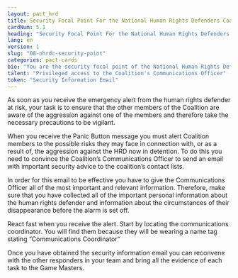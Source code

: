 ```yaml
---
layout: pact_hrd
title: Security Focal Point For the National Human Rights Defenders Coalition
cardNum: 5.1
heading: "Security Focal Point For the National Human Rights Defenders Coalition"
lang: en
version: 1
slug: "08-nhrdc-security-point"
categories: pact-cards
bio: "You are the security focal point of the National Human Rights Defenders Coalition. The Coalition is a strong national network of NGOs and civil society members, whose priority is to ensure early warnings to its members in relations to security threats to civil society."
talent: "Privileged access to the Coalition's Communications Officer"
token: "Security Information Email"
---
```

As soon as you receive the emergency alert from the human rights defender at risk, your task is to ensure that the other members of the Coalition are aware of the aggression against one of the members and therefore take the necessary precautions to be vigilant.

When you receive the Panic Button message you must alert Coalition members to the possible risks they may face in connection with, or as a result of, the aggression against the HRD now in detention. To do this you need to convince the Coalition’s Communications Officer to send an email with important security advice to the coalition’s contact lists.

In order for this email to be effective you have to give the Communications Officer all of the most important and relevant information. Therefore, make sure that you have collected all of the important personal information about the human rights defender and information about the circumstances of their disappearance before the alarm is set off.

React fast when you receive the alert. Start by locating the communications coordinator. You will find them because they will be wearing a name tag stating “Communications Coordinator”

Once you have obtained the security information email you can reconvene with the other responders in your team and bring all the evidence of each task to the Game Masters.
